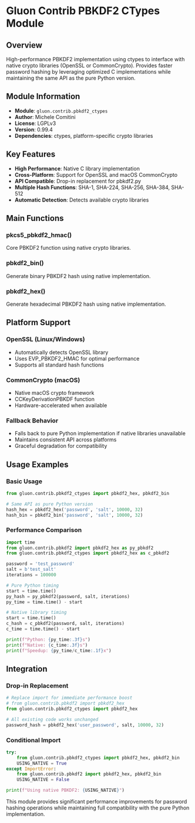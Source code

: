 # Gluon Contrib PBKDF2 CTypes Module

## Overview
High-performance PBKDF2 implementation using ctypes to interface with native crypto libraries (OpenSSL or CommonCrypto). Provides faster password hashing by leveraging optimized C implementations while maintaining the same API as the pure Python version.

## Module Information
- **Module**: `gluon.contrib.pbkdf2_ctypes`
- **Author**: Michele Comitini
- **License**: LGPLv3
- **Version**: 0.99.4
- **Dependencies**: ctypes, platform-specific crypto libraries

## Key Features
- **High Performance**: Native C library implementation
- **Cross-Platform**: Support for OpenSSL and macOS CommonCrypto
- **API Compatible**: Drop-in replacement for pbkdf2.py
- **Multiple Hash Functions**: SHA-1, SHA-224, SHA-256, SHA-384, SHA-512
- **Automatic Detection**: Detects available crypto libraries

## Main Functions

### pkcs5_pbkdf2_hmac()
Core PBKDF2 function using native crypto libraries.

### pbkdf2_bin()
Generate binary PBKDF2 hash using native implementation.

### pbkdf2_hex()
Generate hexadecimal PBKDF2 hash using native implementation.

## Platform Support

### OpenSSL (Linux/Windows)
- Automatically detects OpenSSL library
- Uses EVP_PBKDF2_HMAC for optimal performance
- Supports all standard hash functions

### CommonCrypto (macOS)
- Native macOS crypto framework
- CCKeyDerivationPBKDF function
- Hardware-accelerated when available

### Fallback Behavior
- Falls back to pure Python implementation if native libraries unavailable
- Maintains consistent API across platforms
- Graceful degradation for compatibility

## Usage Examples

### Basic Usage
```python
from gluon.contrib.pbkdf2_ctypes import pbkdf2_hex, pbkdf2_bin

# Same API as pure Python version
hash_hex = pbkdf2_hex('password', 'salt', 10000, 32)
hash_bin = pbkdf2_bin('password', 'salt', 10000, 32)
```

### Performance Comparison
```python
import time
from gluon.contrib.pbkdf2 import pbkdf2_hex as py_pbkdf2
from gluon.contrib.pbkdf2_ctypes import pbkdf2_hex as c_pbkdf2

password = 'test_password'
salt = b'test_salt'
iterations = 100000

# Pure Python timing
start = time.time()
py_hash = py_pbkdf2(password, salt, iterations)
py_time = time.time() - start

# Native library timing
start = time.time()
c_hash = c_pbkdf2(password, salt, iterations)
c_time = time.time() - start

print(f"Python: {py_time:.3f}s")
print(f"Native: {c_time:.3f}s")
print(f"Speedup: {py_time/c_time:.1f}x")
```

## Integration

### Drop-in Replacement
```python
# Replace import for immediate performance boost
# from gluon.contrib.pbkdf2 import pbkdf2_hex
from gluon.contrib.pbkdf2_ctypes import pbkdf2_hex

# All existing code works unchanged
password_hash = pbkdf2_hex('user_password', salt, 10000, 32)
```

### Conditional Import
```python
try:
    from gluon.contrib.pbkdf2_ctypes import pbkdf2_hex, pbkdf2_bin
    USING_NATIVE = True
except ImportError:
    from gluon.contrib.pbkdf2 import pbkdf2_hex, pbkdf2_bin
    USING_NATIVE = False

print(f"Using native PBKDF2: {USING_NATIVE}")
```

This module provides significant performance improvements for password hashing operations while maintaining full compatibility with the pure Python implementation.